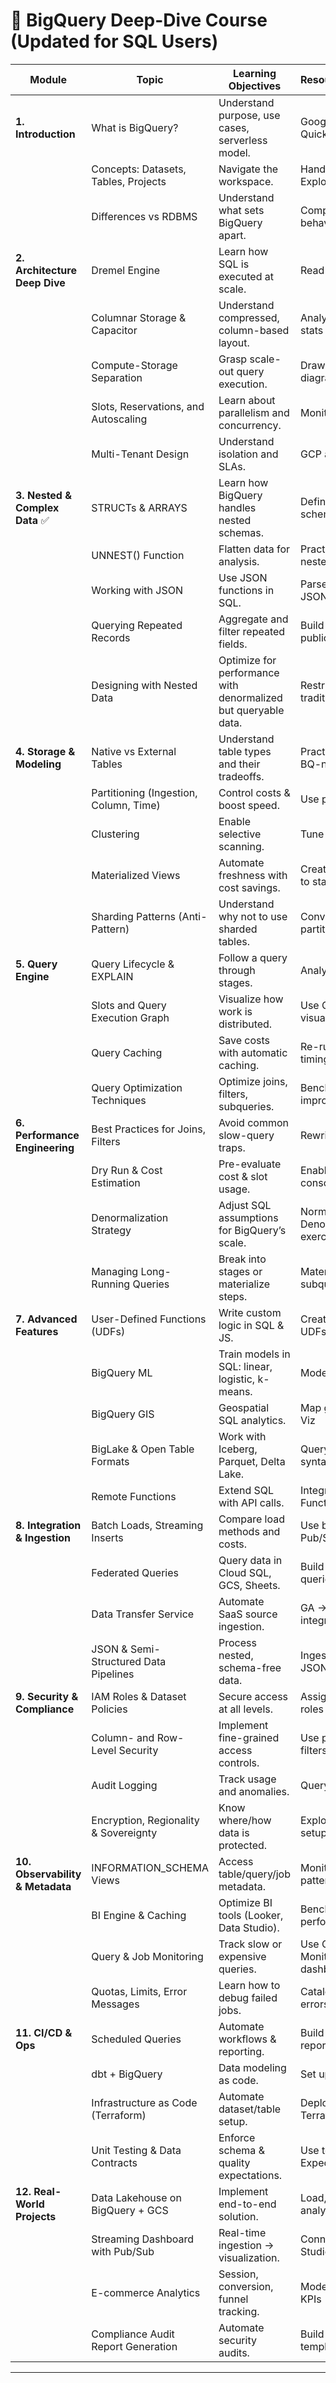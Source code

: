 # 📘 **BigQuery Deep-Dive Course (Updated for SQL Users)**

| **Module**                       | **Topic**                              | **Learning Objectives**                                        | **Resources/Practices**              |
| -------------------------------- | -------------------------------------- | -------------------------------------------------------------- | ------------------------------------ |
| **1. Introduction**              | What is BigQuery?                      | Understand purpose, use cases, serverless model.               | Google Cloud Docs, Quickstarts       |
|                                  | Concepts: Datasets, Tables, Projects   | Navigate the workspace.                                        | Hands-on: Setup & Explore            |
|                                  | Differences vs RDBMS                   | Understand what sets BigQuery apart.                           | Compare SQL to BQ behavior           |
| **2. Architecture Deep Dive**    | Dremel Engine                          | Learn how SQL is executed at scale.                            | Read Dremel paper                    |
|                                  | Columnar Storage & Capacitor           | Understand compressed, column-based layout.                    | Analyze storage stats                |
|                                  | Compute-Storage Separation             | Grasp scale-out query execution.                               | Draw architecture diagrams           |
|                                  | Slots, Reservations, and Autoscaling   | Learn about parallelism and concurrency.                       | Monitor slot usage                   |
|                                  | Multi-Tenant Design                    | Understand isolation and SLAs.                                 | GCP articles                         |
| **3. Nested & Complex Data** ✅   | STRUCTs & ARRAYS                       | Learn how BigQuery handles nested schemas.                     | Define nested schemas                |
|                                  | UNNEST() Function                      | Flatten data for analysis.                                     | Practice querying nested JSON        |
|                                  | Working with JSON                      | Use JSON functions in SQL.                                     | Parse and extract JSON fields        |
|                                  | Querying Repeated Records              | Aggregate and filter repeated fields.                          | Build queries on public datasets     |
|                                  | Designing with Nested Data             | Optimize for performance with denormalized but queryable data. | Restructure traditional schemas      |
| **4. Storage & Modeling**        | Native vs External Tables              | Understand table types and their tradeoffs.                    | Practice on GCS & BQ-native tables   |
|                                  | Partitioning (Ingestion, Column, Time) | Control costs & boost speed.                                   | Use partition filters                |
|                                  | Clustering                             | Enable selective scanning.                                     | Tune clustering fields               |
|                                  | Materialized Views                     | Automate freshness with cost savings.                          | Create and compare to standard views |
|                                  | Sharding Patterns (Anti-Pattern)       | Understand why not to use sharded tables.                      | Convert shards to partitions         |
| **5. Query Engine**              | Query Lifecycle & EXPLAIN              | Follow a query through stages.                                 | Analyze query plans                  |
|                                  | Slots and Query Execution Graph        | Visualize how work is distributed.                             | Use Query Plan visualizer            |
|                                  | Query Caching                          | Save costs with automatic caching.                             | Re-run and compare timings           |
|                                  | Query Optimization Techniques          | Optimize joins, filters, subqueries.                           | Benchmark improvements               |
| **6. Performance Engineering**   | Best Practices for Joins, Filters      | Avoid common slow-query traps.                                 | Rewrite slow queries                 |
|                                  | Dry Run & Cost Estimation              | Pre-evaluate cost & slot usage.                                | Enable dry run in console            |
|                                  | Denormalization Strategy               | Adjust SQL assumptions for BigQuery’s scale.                   | Normalize → Denormalize exercise     |
|                                  | Managing Long-Running Queries          | Break into stages or materialize steps.                        | Materialize subqueries               |
| **7. Advanced Features**         | User-Defined Functions (UDFs)          | Write custom logic in SQL & JS.                                | Create and reuse UDFs                |
|                                  | BigQuery ML                            | Train models in SQL: linear, logistic, k-means.                | Model GitHub data                    |
|                                  | BigQuery GIS                           | Geospatial SQL analytics.                                      | Map geodata in Geo Viz               |
|                                  | BigLake & Open Table Formats           | Work with Iceberg, Parquet, Delta Lake.                        | Query GCS with BQ syntax             |
|                                  | Remote Functions                       | Extend SQL with API calls.                                     | Integrate with Cloud Functions       |
| **8. Integration & Ingestion**   | Batch Loads, Streaming Inserts         | Compare load methods and costs.                                | Use bq CLI and Pub/Sub               |
|                                  | Federated Queries                      | Query data in Cloud SQL, GCS, Sheets.                          | Build cross-source queries           |
|                                  | Data Transfer Service                  | Automate SaaS source ingestion.                                | GA → BigQuery integration            |
|                                  | JSON & Semi-Structured Data Pipelines  | Process nested, schema-free data.                              | Ingest and parse JSON                |
| **9. Security & Compliance**     | IAM Roles & Dataset Policies           | Secure access at all levels.                                   | Assign viewer, editor roles          |
|                                  | Column- and Row-Level Security         | Implement fine-grained access controls.                        | Use policy tags & filters            |
|                                  | Audit Logging                          | Track usage and anomalies.                                     | Query audit logs                     |
|                                  | Encryption, Regionality & Sovereignty  | Know where/how data is protected.                              | Explore multi-region setups          |
| **10. Observability & Metadata** | INFORMATION\_SCHEMA Views              | Access table/query/job metadata.                               | Monitor data access patterns         |
|                                  | BI Engine & Caching                    | Optimize BI tools (Looker, Data Studio).                       | Benchmark report performance         |
|                                  | Query & Job Monitoring                 | Track slow or expensive queries.                               | Use Cloud Monitoring dashboards      |
|                                  | Quotas, Limits, Error Messages         | Learn how to debug failed jobs.                                | Catalog common errors                |
| **11. CI/CD & Ops**              | Scheduled Queries                      | Automate workflows & reporting.                                | Build parameterized reports          |
|                                  | dbt + BigQuery                         | Data modeling as code.                                         | Set up dbt project                   |
|                                  | Infrastructure as Code (Terraform)     | Automate dataset/table setup.                                  | Deploy with Terraform                |
|                                  | Unit Testing & Data Contracts          | Enforce schema & quality expectations.                         | Use tools like Great Expectations    |
| **12. Real-World Projects**      | Data Lakehouse on BigQuery + GCS       | Implement end-to-end solution.                                 | Load, transform, analyze             |
|                                  | Streaming Dashboard with Pub/Sub       | Real-time ingestion → visualization.                           | Connect to Data Studio               |
|                                  | E-commerce Analytics                   | Session, conversion, funnel tracking.                          | Model real-world KPIs                |
|                                  | Compliance Audit Report Generation     | Automate security audits.                                      | Build query templates                |

---